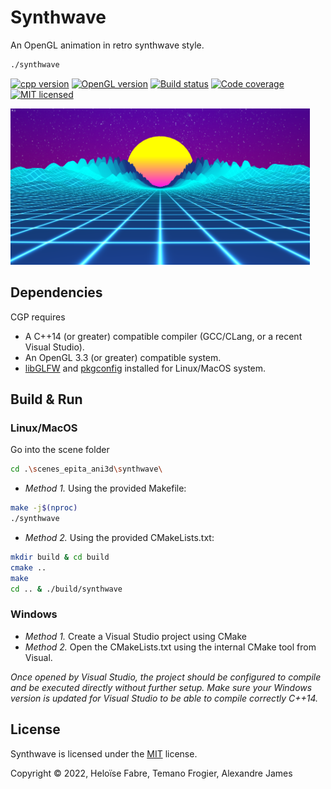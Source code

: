 Synthwave
=========
An OpenGL animation in retro synthwave style.

```sh
./synthwave
```

[![cpp version][shield-cpp]](#)
[![OpenGL version][shield-opengl]](#)
[![Build status][shield-build]](#)
[![Code coverage][shield-coverage]](#)
[![MIT licensed][shield-license]](#)

<img src="docs/images/preview.png" alt="landscape" height="250"/>

Dependencies
------------

CGP requires
* A C++14 (or greater) compatible compiler (GCC/CLang, or a recent Visual Studio).
* An OpenGL 3.3 (or greater) compatible system.
* [libGLFW](https://www.glfw.org/) and [pkgconfig](https://www.freedesktop.org/wiki/Software/pkg-config/) installed for Linux/MacOS system.

Build & Run
-----------

### Linux/MacOS

Go into the scene folder
```sh
cd .\scenes_epita_ani3d\synthwave\
```

* _Method 1._ Using the provided Makefile:
```sh
make -j$(nproc)
./synthwave
```

* _Method 2._ Using the provided CMakeLists.txt:
```sh
mkdir build & cd build
cmake ..
make
cd .. & ./build/synthwave
```

### Windows

* _Method 1._ Create a Visual Studio project using CMake
* _Method 2._ Open the CMakeLists.txt using the internal CMake tool from Visual.

_Once opened by Visual Studio, the project should be configured to compile and be executed directly without further setup. Make sure your Windows version is updated for Visual Studio to be able to compile correctly C++14._

License
-------

Synthwave is licensed under the [MIT](#) license.

Copyright &copy; 2022, Heloïse Fabre, Temano Frogier, Alexandre James

[shield-cpp]: https://img.shields.io/badge/C%2B%2B-14-blue
[shield-opengl]: https://img.shields.io/badge/opengl-3.3-blue
[shield-build]: https://img.shields.io/badge/build-passing-brightgreen
[shield-coverage]: https://img.shields.io/badge/coverage-100%25-brightgreen.svg
[shield-license]: https://img.shields.io/badge/license-MIT-blue.svg